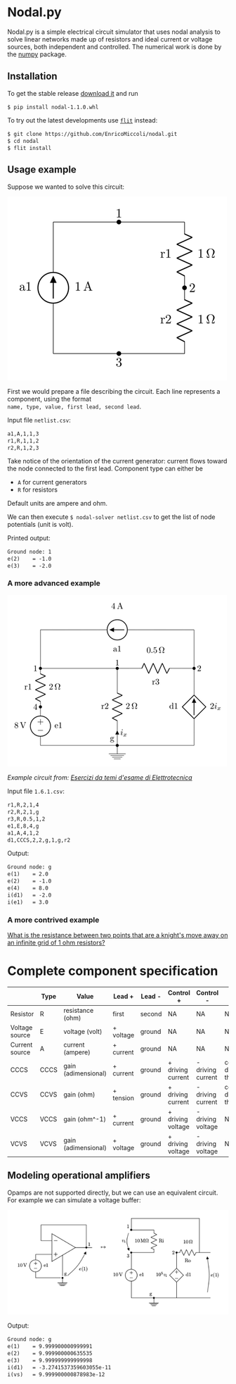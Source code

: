 # Nodal.py
Nodal.py is a simple electrical circuit simulator that uses nodal analysis to solve linear networks made up of resistors and ideal current or voltage sources, both independent and controlled. The numerical work is done by the [numpy](https://www.numpy.org/) package.

## Installation
To get the stable release [download it](https://github.com/EnricoMiccoli/nodal/releases/latest) and run
```
$ pip install nodal-1.1.0.whl
```

To try out the latest developments use [`flit`](https://github.com/takluyver/flit) instead:
```
$ git clone https://github.com/EnricoMiccoli/nodal.git
$ cd nodal
$ flit install
```

## Usage example
Suppose we wanted to solve this circuit:

![Circuit diagram](doc/simple.png)

First we would prepare a file describing the circuit. Each line represents a component, using the format    
`name, type, value, first lead, second lead`.

Input file `netlist.csv`:
```
a1,A,1,1,3
r1,R,1,1,2
r2,R,1,2,3
```

Take notice of the orientation of the current generator: current flows toward the node connected to the first lead. Component type can either be
* `A` for current generators
* `R` for resistors

Default units are ampere and ohm.

We can then execute `$ nodal-solver netlist.csv` to get the list of node potentials (unit is volt).

Printed output:
```
Ground node: 1
e(2)    = -1.0
e(3)    = -2.0
```

### A more advanced example

![Circuit diagram](doc/1.6.1.png)

_Example circuit from: [Esercizi da temi d'esame di Elettrotecnica](https://damore.faculty.polimi.it/download/temiDEsame.pdf)_

Input file `1.6.1.csv`:
```
r1,R,2,1,4
r2,R,2,1,g
r3,R,0.5,1,2
e1,E,8,4,g
a1,A,4,1,2
d1,CCCS,2,2,g,1,g,r2
```

Output:
```
Ground node: g
e(1)    = 2.0
e(2)    = -1.0
e(4)    = 8.0
i(d1)   = -2.0
i(e1)   = 3.0
```

### A more contrived example
[What is the resistance between two points that are a knight's move away on an infinite grid of 1 ohm resistors?](https://enricomiccoli.github.io/2019/03/20/xkcd-356-infinite-grid-resistors.html)

# Complete component specification

| | Type | Value | Lead + | Lead - | Control + | Control - | Driver |
|---|---|---|---|---|---|---|---|
Resistor | R | resistance (ohm) | first | second | NA | NA | NA |
Voltage source | E | voltage (volt) | + voltage | ground | NA | NA | NA |
Current source | A | current (ampere) | + current | ground | NA | NA | NA |
CCCS | CCCS | gain (adimensional) | + current | ground | + driving current | - driving current | component determining the current |
CCVS | CCVS | gain (ohm) | + tension | ground | + driving current | - driving current | component determining the current |
VCCS | VCCS | gain (ohm^-1) | + current | ground | + driving voltage | - driving voltage | NA |
VCVS | VCVS | gain (adimensional) | + voltage | ground | + driving voltage | - driving voltage | NA |

## Modeling operational amplifiers
Opamps are not supported directly, but we can use an equivalent circuit. For example we can simulate a voltage buffer:

![Voltage buffer circuit diagram](doc/buffer.png)

Output:
```
Ground node: g
e(1)    = 9.999900000999991
e(2)    = 9.999900000635535
e(3)    = 9.999999999999998
i(d1)   = -3.2741537359603055e-11
i(vs)   = 9.999900000878983e-12
```
